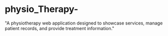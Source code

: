 # physio_Therapy-
"A physiotherapy web application designed to showcase services, manage patient records, and provide treatment information."

